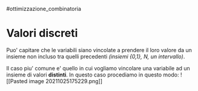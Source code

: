 #ottimizzazione_combinatoria 
# Valori discreti
Puo' capitare che le variabili siano vincolate a prendere il loro valore da un insieme non incluso tra quelli precedenti *(insiemi {0,1}, N, un intervallo)*.

Il caso piu' comune e' quello in cui vogliamo vincolare una variabile ad un insieme di valori **distinti**. In questo caso procediamo in questo modo:
![[Pasted image 20211025175229.png]]